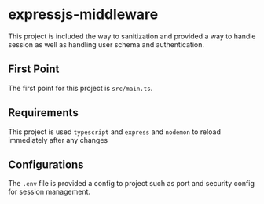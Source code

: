 # expressjs-middleware

This project is included the way to sanitization
and provided a way to handle session as well as handling user schema and authentication.

## First Point

The first point for this project is `src/main.ts`.

## Requirements

This project is used `typescript` and `express` and `nodemon` to reload immediately after any changes

## Configurations
The `.env` file is provided a config to project such as port and security config for session management.
